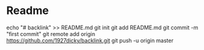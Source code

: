 # Readme
echo "# backlink" >> README.md git init git add README.md git commit -m "first commit" git remote add origin https://github.com/1927dicky/backlink.git git push -u origin master
